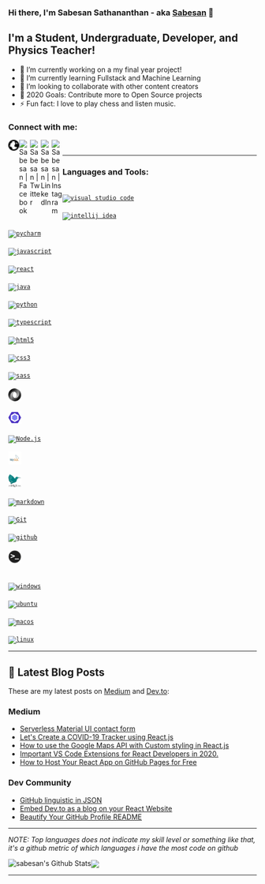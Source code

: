 ### Hi there, I'm Sabesan Sathananthan - aka [Sabesan][website] 👋

## I'm a Student, Undergraduate, Developer, and Physics Teacher!

- 🔭 I’m currently working on a my final year project!
- 🌱 I’m currently learning Fullstack and Machine Learning
- 👯 I’m looking to collaborate with other content creators
- 🥅 2020 Goals: Contribute more to Open Source projects
- ⚡ Fun fact: I love to play chess and listen music.

### Connect with me:

[<img align="left" alt="Sabesan" width="22px" src="https://raw.githubusercontent.com/iconic/open-iconic/master/svg/globe.svg" />][website]
[<img align="left" alt="Sabesan | Facebook" width="22px" src="https://cdn.jsdelivr.net/npm/simple-icons@3.4.0/icons/facebook.svg" />][facebook]
[<img align="left" alt="Sabesan | Twitter" width="22px" src="https://cdn.jsdelivr.net/npm/simple-icons@v3/icons/twitter.svg" />][twitter]
[<img align="left" alt="Sabesan | LinkedIn" width="22px" src="https://cdn.jsdelivr.net/npm/simple-icons@v3/icons/linkedin.svg" />][linkedin]
[<img align="left" alt="Sabesan | Instagram" width="22px" src="https://cdn.jsdelivr.net/npm/simple-icons@v3/icons/instagram.svg" />][instagram]

<br />

---

### Languages and Tools:

[<code>
<img alt="visual studio code" width="26px" src="https://img.icons8.com/fluent/240/000000/visual-studio-code-2019.png" />
</code>](https://code.visualstudio.com/)
[<code>
<img alt="intellij idea" width="26px" src="https://img.icons8.com/color/240/000000/intellij-idea.png" />
</code>](https://www.jetbrains.com/idea/)
[<code>
<img alt="pycharm" width="26px" src="https://img.icons8.com/color/240/000000/pycharm.png" />
</code>](https://www.jetbrains.com/pycharm/)
[<code>
<img alt="javascript" width="26px" src="https://img.icons8.com/color/240/000000/javascript.png" />
</code>](https://developer.mozilla.org/en-US/docs/Web/JavaScript)
[<code>
<img alt="react" width="26px" src="https://img.icons8.com/color/240/000000/react-native.png" />
</code>](https://reactjs.org/)
[<code>
<img alt="java" width="26px" src="https://img.icons8.com/color/240/000000/java-coffee-cup-logo.png">
</code>](https://docs.oracle.com/en/java/)
[<code>
<img alt="python" width="26px" src="https://img.icons8.com/color/240/000000/python.png">
</code>](https://www.python.org/)
[<code>
<img alt="typescript" width="26px" src="https://img.icons8.com/color/240/000000/typescript.png">
</code>](https://www.typescriptlang.org/)
[<code>
<img alt="html5" width="26px" src="https://img.icons8.com/color/240/000000/html-5.png">
</code>](https://developer.mozilla.org/en-US/docs/Web/HTML)
[<code>
<img alt="css3" width="26px" src="https://img.icons8.com/color/240/000000/css3.png">
</code>](https://developer.mozilla.org/en-US/docs/Web/CSS)
[<code>
<img alt="sass" width="26px" src="https://img.icons8.com/color/240/000000/sass.png">
</code>](https://sass-lang.com/)
[<code>
<img alt="json" width="26px" src="https://raw.githubusercontent.com/github/explore/80688e429a7d4ef2fca1e82350fe8e3517d3494d/topics/json/json.png">
</code>](https://www.json.org/json-en.html)
[<code>
<img alt="eslint" width="26px" src="https://raw.githubusercontent.com/github/explore/80688e429a7d4ef2fca1e82350fe8e3517d3494d/topics/eslint/eslint.png">
</code>](https://eslint.org/)
[<code>
<img alt="Node.js" width="26px" src="https://img.icons8.com/color/240/000000/nodejs.png">
</code>](https://nodejs.org/en/)
[<code>
<img alt="MySQL" width="26px" src="https://raw.githubusercontent.com/github/explore/80688e429a7d4ef2fca1e82350fe8e3517d3494d/topics/mysql/mysql.png">
</code>](https://dev.mysql.com/)
[<code>
<img alt="latex" width="26px" src="https://raw.githubusercontent.com/github/explore/80688e429a7d4ef2fca1e82350fe8e3517d3494d/topics/latex/latex.png">
</code>](https://www.latex-project.org/)
[<code>
<img alt="markdown" width="26px" src="https://img.icons8.com/ios-filled/100/000000/markdown.png">
</code>](https://www.markdownguide.org/)
[<code>
<img alt="Git" width="26px" src="https://img.icons8.com/color/240/000000/git.png">
</code>](https://git-scm.com/)
[<code>
<img alt="github" width="26px" src="https://img.icons8.com/ios-glyphs/240/000000/github.png">
</code>](https://github.com/)
[<code>
<img alt="terminal" width="26px" src="https://raw.githubusercontent.com/github/explore/80688e429a7d4ef2fca1e82350fe8e3517d3494d/topics/terminal/terminal.png">
</code>](https://docs.microsoft.com/en-us/windows/terminal/)
<br />
[<code>
<img alt="windows" width="26px" src="https://img.icons8.com/color/240/000000/windows-10.png">
</code>](https://www.microsoft.com/en-us/windows)
[<code>
<img alt="ubuntu" width="26px" src="https://img.icons8.com/color/96/000000/ubuntu--v1.png">
</code>](https://ubuntu.com/)
[<code>
<img alt="macos" width="26px" src="https://img.icons8.com/officel/160/000000/mac-logo.png">
</code>](https://developer.apple.com/macos/)
[<code>
<img alt="linux" width="26px" src="https://img.icons8.com/color/96/000000/linux.png">
</code>](https://www.kernel.org/)

---

## 📝 Latest Blog Posts

These are my latest posts on [Medium](https://medium.com/@sabesan96) and [Dev.to](https://dev.to/thesabesan):

### Medium

<!-- MEDIUM:START -->
- [Serverless Material UI contact form](https://medium.com/design-bootcamp/serverless-material-ui-contact-form-55296e107609?source=rss-b255948cc1f5------2)
- [Let's Create a COVID-19 Tracker using React.js](https://towardsdatascience.com/lets-create-a-covid-19-tracker-using-react-js-5a3a0265a633?source=rss-b255948cc1f5------2)
- [How to use the Google Maps API with Custom styling in React.js](https://towardsdatascience.com/how-to-use-the-google-maps-api-with-custom-styling-in-react-js-f6e7e59273df?source=rss-b255948cc1f5------2)
- [Important VS Code Extensions for React Developers in 2020.](https://blog.usejournal.com/important-vs-code-extensions-for-react-developers-in-2020-2ca8185eee0a?source=rss-b255948cc1f5------2)
- [How to Host Your React App on GitHub Pages for Free](https://medium.com/better-programming/how-to-host-your-react-app-on-github-pages-for-free-919ad201a4cb?source=rss-b255948cc1f5------2)
<!-- MEDIUM:END -->

### Dev Community

<!-- DEVTO:START -->
- [GitHub linguistic in JSON ](https://dev.to/thesabesan/github-linguistic-in-json-4446)
- [Embed Dev.to as a blog on your React Website](https://dev.to/thesabesan/embed-dev-to-as-a-blog-on-your-react-website-3l8c)
- [Beautify Your GitHub Profile README](https://dev.to/thesabesan/beautify-your-github-profile-readme-10cf)
<!-- DEVTO:END -->

---

_NOTE: Top languages does not indicate my skill level or something like that, it's a github metric of which languages i have the most code on github_

<a href="https://github.com/sabesansathananthan">
<img align="left" alt="sabesan's Github Stats" src="https://github-readme-stats.codestackr.vercel.app/api?username=sabesansathananthan&show_icons=true&hide_border=true&count_private=true&include_all_commits=true&theme=radical" /></a>
<a href="https://github.com/sabesansathananthan">
  <img align="center" src="https://github-readme-stats.anuraghazra1.vercel.app/api/top-langs/?username=sabesansathananthan&layout=compact&theme=radical" />
</a>

---

[website]: https://sabesansathananthan.now.sh
[twitter]: https://twitter.com/TheSabesan
[facebook]: https://www.facebook.com/sathananthan.sabesan
[instagram]: https://www.instagram.com/s_sabesan
[linkedin]: https://www.linkedin.com/in/sabesan96
